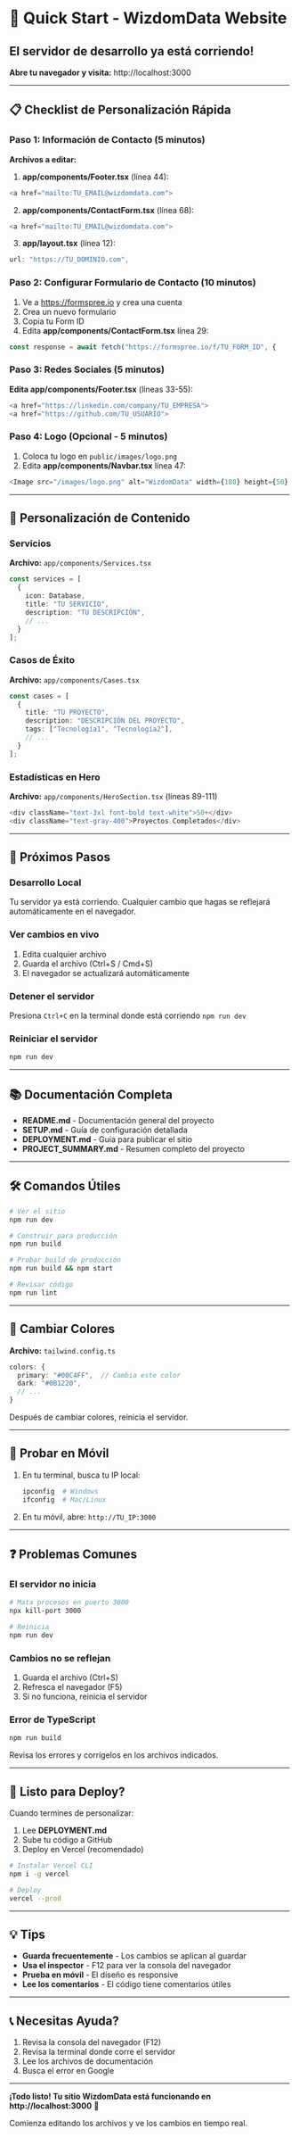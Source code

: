 # 🚀 Quick Start - WizdomData Website

## El servidor de desarrollo ya está corriendo!

**Abre tu navegador y visita:** http://localhost:3000

---

## 📋 Checklist de Personalización Rápida

### Paso 1: Información de Contacto (5 minutos)

**Archivos a editar:**

1. **app/components/Footer.tsx** (línea 44):
```typescript
<a href="mailto:TU_EMAIL@wizdomdata.com">
```

2. **app/components/ContactForm.tsx** (línea 68):
```typescript
<a href="mailto:TU_EMAIL@wizdomdata.com">
```

3. **app/layout.tsx** (línea 12):
```typescript
url: "https://TU_DOMINIO.com",
```

### Paso 2: Configurar Formulario de Contacto (10 minutos)

1. Ve a https://formspree.io y crea una cuenta
2. Crea un nuevo formulario
3. Copia tu Form ID
4. Edita **app/components/ContactForm.tsx** línea 29:

```typescript
const response = await fetch("https://formspree.io/f/TU_FORM_ID", {
```

### Paso 3: Redes Sociales (5 minutos)

**Edita app/components/Footer.tsx** (líneas 33-55):

```typescript
<a href="https://linkedin.com/company/TU_EMPRESA">
<a href="https://github.com/TU_USUARIO">
```

### Paso 4: Logo (Opcional - 5 minutos)

1. Coloca tu logo en `public/images/logo.png`
2. Edita **app/components/Navbar.tsx** línea 47:

```typescript
<Image src="/images/logo.png" alt="WizdomData" width={180} height={50} />
```

---

## 🎨 Personalización de Contenido

### Servicios

**Archivo:** `app/components/Services.tsx`

```typescript
const services = [
  {
    icon: Database,
    title: "TU SERVICIO",
    description: "TU DESCRIPCIÓN",
    // ...
  }
];
```

### Casos de Éxito

**Archivo:** `app/components/Cases.tsx`

```typescript
const cases = [
  {
    title: "TU PROYECTO",
    description: "DESCRIPCIÓN DEL PROYECTO",
    tags: ["Tecnología1", "Tecnología2"],
    // ...
  }
];
```

### Estadísticas en Hero

**Archivo:** `app/components/HeroSection.tsx` (líneas 89-111)

```typescript
<div className="text-3xl font-bold text-white">50+</div>
<div className="text-gray-400">Proyectos Completados</div>
```

---

## 🎯 Próximos Pasos

### Desarrollo Local

Tu servidor ya está corriendo. Cualquier cambio que hagas se reflejará automáticamente en el navegador.

### Ver cambios en vivo

1. Edita cualquier archivo
2. Guarda el archivo (Ctrl+S / Cmd+S)
3. El navegador se actualizará automáticamente

### Detener el servidor

Presiona `Ctrl+C` en la terminal donde está corriendo `npm run dev`

### Reiniciar el servidor

```bash
npm run dev
```

---

## 📚 Documentación Completa

- **README.md** - Documentación general del proyecto
- **SETUP.md** - Guía de configuración detallada
- **DEPLOYMENT.md** - Guía para publicar el sitio
- **PROJECT_SUMMARY.md** - Resumen completo del proyecto

---

## 🛠️ Comandos Útiles

```bash
# Ver el sitio
npm run dev

# Construir para producción
npm run build

# Probar build de producción
npm run build && npm start

# Revisar código
npm run lint
```

---

## 🎨 Cambiar Colores

**Archivo:** `tailwind.config.ts`

```typescript
colors: {
  primary: "#00C4FF",  // Cambia este color
  dark: "#0B1220",
  // ...
}
```

Después de cambiar colores, reinicia el servidor.

---

## 📱 Probar en Móvil

1. En tu terminal, busca tu IP local:
   ```bash
   ipconfig  # Windows
   ifconfig  # Mac/Linux
   ```

2. En tu móvil, abre: `http://TU_IP:3000`

---

## ❓ Problemas Comunes

### El servidor no inicia

```bash
# Mata procesos en puerto 3000
npx kill-port 3000

# Reinicia
npm run dev
```

### Cambios no se reflejan

1. Guarda el archivo (Ctrl+S)
2. Refresca el navegador (F5)
3. Si no funciona, reinicia el servidor

### Error de TypeScript

```bash
npm run build
```

Revisa los errores y corrígelos en los archivos indicados.

---

## 🚀 Listo para Deploy?

Cuando termines de personalizar:

1. Lee **DEPLOYMENT.md**
2. Sube tu código a GitHub
3. Deploy en Vercel (recomendado)

```bash
# Instalar Vercel CLI
npm i -g vercel

# Deploy
vercel --prod
```

---

## 💡 Tips

- **Guarda frecuentemente** - Los cambios se aplican al guardar
- **Usa el inspector** - F12 para ver la consola del navegador
- **Prueba en móvil** - El diseño es responsive
- **Lee los comentarios** - El código tiene comentarios útiles

---

## 📞 Necesitas Ayuda?

1. Revisa la consola del navegador (F12)
2. Revisa la terminal donde corre el servidor
3. Lee los archivos de documentación
4. Busca el error en Google

---

**¡Todo listo! Tu sitio WizdomData está funcionando en http://localhost:3000** 🎉

Comienza editando los archivos y ve los cambios en tiempo real.
